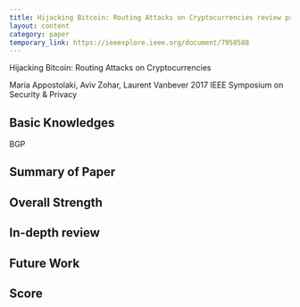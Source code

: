```yaml
---
title: Hijacking Bitcoin: Routing Attacks on Cryptocurrencies review paper ( practice )
layout: content
category: paper
temporary_link: https://ieeexplore.ieee.org/document/7958588
---
```


Hijacking Bitcoin: Routing Attacks on Cryptocurrencies

Maria Appostolaki, Aviv Zohar, Laurent Vanbever
2017 IEEE Symposium on Security & Privacy

## Basic Knowledges

BGP


## Summary of Paper

## Overall Strength

## In-depth review

## Future Work

## Score
